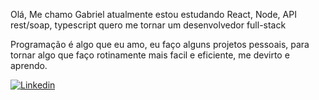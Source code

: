Olá, Me chamo Gabriel
atualmente estou estudando React, Node, API rest/soap, typescript
quero me tornar um desenvolvedor full-stack

Programação é algo que eu amo, eu faço alguns projetos pessoais, para tornar algo que faço rotinamente mais facil e eficiente, me devirto e aprendo.


[![Linkedin](https://img.shields.io/badge/LinkedIn-0077B5?style=for-the-badge&logo=linkedin&logoColor=white)](https://www.linkedin.com/in/gabriel-batalha-lima/)
